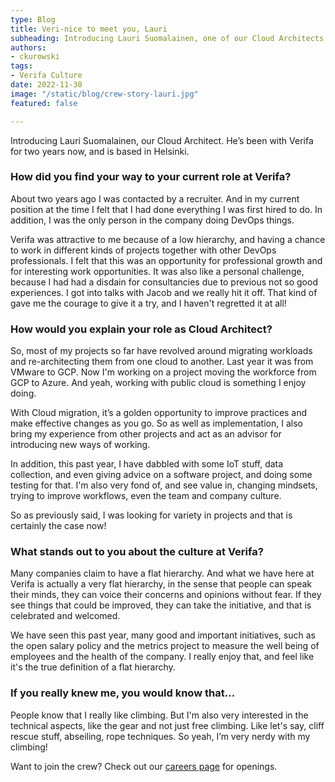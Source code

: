 ```yaml
---
type: Blog
title: Veri-nice to meet you, Lauri
subheading: Introducing Lauri Suomalainen, one of our Cloud Architects.
authors:
- ckurowski
tags:
- Verifa Culture
date: 2022-11-30
image: "/static/blog/crew-story-lauri.jpg"
featured: false

---
```


Introducing Lauri Suomalainen, our Cloud Architect. He’s been with Verifa for two years now, and is based in Helsinki.

### How did you find your way to your current role at Verifa?

About two years ago I was contacted by a recruiter. And in my current position at the time I felt that I had done everything I was first hired to do. In addition, I was the only person in the company doing DevOps things.

Verifa was attractive to me because of a low hierarchy, and having a chance to work in different kinds of projects together with other DevOps professionals. I felt that this was an opportunity for professional growth and for interesting work opportunities. It was also like a personal challenge, because I had had a disdain for consultancies due to previous not so good experiences. I got into talks with Jacob and we really hit it off. That kind of gave me the courage to give it a try, and I haven't regretted it at all!

### How would you explain your role as Cloud Architect?

So, most of my projects so far have revolved around migrating workloads and re-architecting them from one cloud to another. Last year it was from VMware to GCP. Now I'm working on a project moving the workforce from GCP to Azure. And yeah, working with public cloud is something I enjoy doing.

With Cloud migration, it’s a golden opportunity to improve practices and make effective changes as you go. So as well as implementation, I also bring my experience from other projects and act as an advisor for introducing new ways of working.

In addition, this past year, I have dabbled with some IoT stuff, data collection, and even giving advice on a software project, and doing some testing for that. I'm also very fond of, and see value in, changing mindsets, trying to improve workflows, even the team and company culture.

So as previously said, I was looking for variety in projects and that is certainly the case now!

### What stands out to you about the culture at Verifa?

Many companies claim to have a flat hierarchy. And what we have here at Verifa is actually a very flat hierarchy, in the sense that people can speak their minds, they can voice their concerns and opinions without fear. If they see things that could be improved, they can take the initiative, and that is celebrated and welcomed.

We have seen this past year, many good and important initiatives, such as the open salary policy and the metrics project to measure the well being of employees and the health of the company. I really enjoy that, and feel like it's the true definition of a flat hierarchy.

### If you really knew me, you would know that…

People know that I really like climbing. But I'm also very interested in the technical aspects, like the gear and not just free climbing. Like let's say, cliff rescue stuff, abseiling, rope techniques. So yeah, I’m very nerdy with my climbing!

Want to join the crew? Check out our [careers page](https://verifa.io/careers/) for openings.
